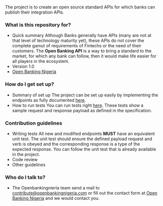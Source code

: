 The project is to create an open source standard APIs for which banks can publish their integration APIs.

### What is this repository for? ###

* Quick summary
	Although Banks generally have APIs (many are not at that level of technology maturity yet), these APIs do not cover the complete gamut of requirements of Fintechs or the need of their customers. The **Open Banking API** is a way to bring a standard to the market, for which any bank can follow, then it would make life easier for all players in the ecosystem.
* Version
	1.0
* [Open Banking Nigeria](http://openbankingnigeria.com)

### How do I get set up? ###

* Summary of set up
	The project can be set up easily by implementing the endpoints as fully documented [here](http://openbankingnigeria.com/specs/v1.0).
* How to run tests
	You can run tests right [here](http://openbankingnigeria.com/specs/v1.0). These tests show a sample request and response payload as defined in the specification.

### Contribution guidelines ###

* Writing tests
  All new and modified endpoints **MUST** have an equivalent unit test.
  The unit test should ensure the defined payload request and verb is obeyed and the corresponding response is a type of the expected response.
  You can follow the unit test that is already available in the project.
* Code review
* Other guidelines

### Who do I talk to? ###

* The Openbankingnieria team
	send a mail to [contribute@openbankingnigeria.com](mailto:contribute@openbankingnigeria.com) or fill out the contact form at [Open Banking Nigeria](http://openbankingnigeria.com) and we would contact you.